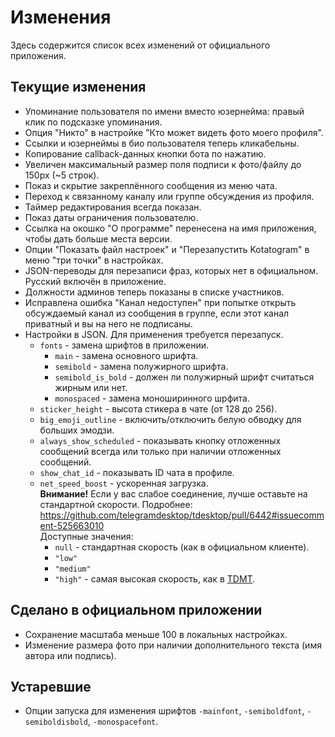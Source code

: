 # Изменения

Здесь содержится список всех изменений от официального приложения.

## Текущие изменения

* Упоминание пользователя по имени вместо юзернейма: правый клик по подсказке упоминания.
* Опция "Никто" в настройке "Кто может видеть фото моего профиля".
* Ссылки и юзернеймы в био пользователя теперь кликабельны.
* Копирование callback-данных кнопки бота по нажатию.
* Увеличен максимальный размер поля подписи к фото/файлу до 150px (\~5 строк).
* Показ и скрытие закреплённого сообщения из меню чата.
* Переход к связанному каналу или группе обсуждения из профиля.
* Таймер редактирования всегда показан.
* Показ даты ограничения пользователю.
* Ссылка на окошко "О программе" перенесена на имя приложения, чтобы дать больше места версии.
* Опции "Показать файл настроек" и "Перезапустить Kotatogram" в меню "три точки" в настройках.
* JSON-переводы для перезаписи фраз, которых нет в официальном. Русский включён в приложение.
* Должности админов теперь показаны в списке участников.
* Исправлена ошибка "Канал недоступен" при попытке открыть обсуждаемый канал из сообщения в группе, если этот канал приватный и вы на него не подписаны.
* Настройки в JSON. Для применения требуется перезапуск.
  * `fonts` - замена шрифтов в приложении.
    * `main` - замена основного шрифта.
    * `semibold` - замена полужирного шрифта.
    * `semibold_is_bold` - должен ли полужирный шрифт считаться жирным или нет.
    * `monospaced` - замена моноширинного шрфита.
  * `sticker_height` - высота стикера в чате (от 128 до 256).
  * `big_emoji_outline` - включить/отключить белую обводку для больших эмодзи.
  * `always_show_scheduled` - показывать кнопку отложенных сообщений всегда или только при наличии отложенных сообщений.
  * `show_chat_id` - показывать ID чата в профиле.
  * `net_speed_boost` - ускоренная загрузка.<br>**Внимание!** Если у вас слабое соединение, лучше оставьте на стандартной скорости. Подробнее: https://github.com/telegramdesktop/tdesktop/pull/6442#issuecomment-525663010<br>Доступные значения:
  	* `null` - стандартная скорость (как в официальном клиенте).
  	* `"low"`
  	* `"medium"`
  	* `"high"` - самая высокая скорость, как в [TDMT](https://github.com/mediatube/tdesktop).

## Сделано в официальном приложении
* Сохранение масштаба меньше 100 в локальных настройках.
* Изменение размера фото при наличии дополнительного текста (имя автора или подпись).

## Устаревшие
* Опции запуска для изменения шрифтов `-mainfont`, `-semiboldfont`, `-semiboldisbold`, `-monospacefont`.
